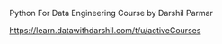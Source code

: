 Python For Data Engineering Course by Darshil Parmar

https://learn.datawithdarshil.com/t/u/activeCourses